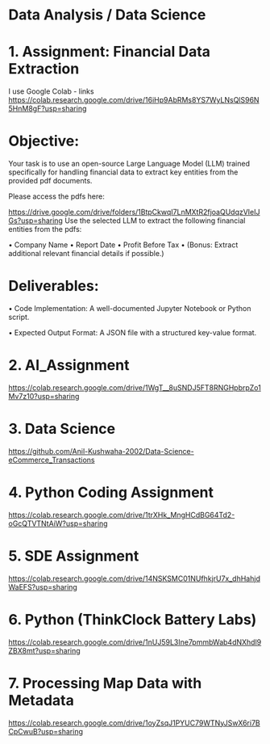 # Data Analysis / Data Science

# 1. Assignment: Financial Data Extraction 
I use Google Colab - links https://colab.research.google.com/drive/16iHp9AbRMs8YS7WyLNsQlS96N5HnM8gF?usp=sharing
# Objective: 
Your task is to use an open-source Large Language Model (LLM) trained specifically for handling financial
data to extract key entities from the provided pdf documents.

Please access the pdfs here:

https://drive.google.com/drive/folders/1BtpCkwqI7LnMXtR2fjoaQUdqzVIeIJGs?usp=sharing
Use the selected LLM to extract the following financial entities from the pdfs:

• Company Name
• Report Date
• Profit Before Tax
• (Bonus: Extract additional relevant financial details if possible.)

# Deliverables:
• Code Implementation: A well-documented Jupyter Notebook or Python script.

• Expected Output Format: A JSON file with a structured key-value format.


# 2. AI_Assignment  
https://colab.research.google.com/drive/1WgT__8uSNDJ5FT8RNGHpbrpZo1Mv7z10?usp=sharing

# 3. Data Science
https://github.com/Anil-Kushwaha-2002/Data-Science-eCommerce_Transactions

# 4. Python Coding Assignment
https://colab.research.google.com/drive/1trXHk_MngHCdBG64Td2-oGcQTVTNtAiW?usp=sharing

# 5. SDE Assignment
https://colab.research.google.com/drive/14NSKSMC01NUfhkjrU7x_dhHahjdWaEFS?usp=sharing

# 6. Python (ThinkClock Battery Labs)
https://colab.research.google.com/drive/1nUJ59L3Ine7pmmbWab4dNXhdl9ZBX8mt?usp=sharing

# 7. Processing Map Data with Metadata
https://colab.research.google.com/drive/1oyZsqJ1PYUC79WTNyJSwX6ri7BCpCwuB?usp=sharing
